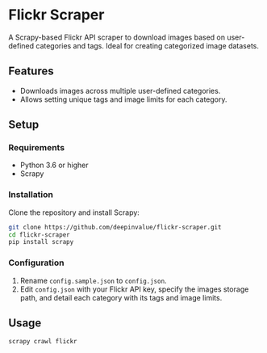 # Flickr Scraper

A Scrapy-based Flickr API scraper to download images based on user-defined categories and tags. Ideal for creating categorized image datasets.

## Features

- Downloads images across multiple user-defined categories.
- Allows setting unique tags and image limits for each category.

## Setup

### Requirements

- Python 3.6 or higher
- Scrapy

### Installation

Clone the repository and install Scrapy:

```bash
git clone https://github.com/deepinvalue/flickr-scraper.git
cd flickr-scraper
pip install scrapy
```

### Configuration

1. Rename `config.sample.json` to `config.json`.
2. Edit `config.json` with your Flickr API key, specify the images storage path, and detail each category with its tags and image limits.

## Usage

```bash
scrapy crawl flickr
```